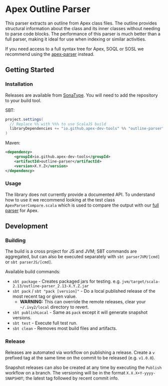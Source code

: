# Apex Outline Parser

This parser extracts an outline from Apex class files. The outline provides structural information about the class and its inner classes without needing to parse code blocks. The performance of this parser is much better than a full parser, making it ideal for use when indexing or similar activities.

If you need access to a full syntax tree for Apex, SOQL or SOSL we recommend using the [apex-parser](https://github.com/apex-dev-tools/apex-parser) instead.

## Getting Started

### Installation

Releases are available from [SonaType](https://s01.oss.sonatype.org). You will need to add the repository to your build tool.

SBT:

  ```scala
  project.settings(
    // Replace %% with %%% to use ScalaJS build
    libraryDependencies += "io.github.apex-dev-tools" %% "outline-parser" % "X.X.X"
  )
  ```

Maven:

  ```xml
  <dependency>
      <groupId>io.github.apex-dev-tools</groupId>
      <artifactId>outline-parser</artifactId>
      <version>X.Y.Z</version>
  </dependency>
  ```

### Usage

The library does not currently provide a documented API. To understand how to use it we recommend looking at the test class `ApexParserCompare.scala` which is used to compare the output with our [full parser](https://github.com/apex-dev-tools/apex-parser) for Apex.

## Development

### Building

The build is a cross project for JS and JVM; SBT commands are aggregated, but can also be executed separately with `sbt parserJVM/[cmd]` or `sbt parserJS/[cmd]`.

Available build commands:

* `sbt package` - Creates packaged jars for testing. e.g. `jvm/target/scala-2.13/outline-parser_2.13-X.Y.Z.jar`
* `sbt pack` / `sbt "pack [version]"` - Do a local published release of the most recent tag or given value.
  * **WARNING:** This can override the remote releases, clear your `~/.ivy2/local` directory to revert.
* `sbt publishLocal` - Same as `pack` except it will generate snapshot versions.
* `sbt test` - Execute full test run.
* `sbt clean` - Removes most build files and artifacts.

### Release

Releases are automated via workflow on publishing a release. Create a `v` prefixed tag at the same time on the commit to be released (e.g. `v1.0.0`).

Snapshot releases can also be created at any time by executing the `Publish` workflow on a branch. The versioning will be in the format `X.X.X+Y-yyyy-SNAPSHOT`; the latest tag followed by recent commit info.
